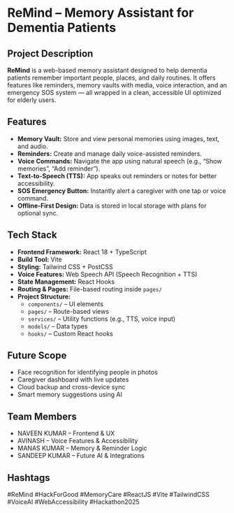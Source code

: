 
# ReMind – Memory Assistant for Dementia Patients

## Project Description
**ReMind** is a web-based memory assistant designed to help dementia patients remember important people, places, and daily routines. It offers features like reminders, memory vaults with media, voice interaction, and an emergency SOS system — all wrapped in a clean, accessible UI optimized for elderly users.

## Features
- **Memory Vault:** Store and view personal memories using images, text, and audio.
- **Reminders:** Create and manage daily voice-assisted reminders.
- **Voice Commands:** Navigate the app using natural speech (e.g., “Show memories”, “Add reminder”).
- **Text-to-Speech (TTS):** App speaks out reminders or notes for better accessibility.
- **SOS Emergency Button:** Instantly alert a caregiver with one tap or voice command.
- **Offline-First Design:** Data is stored in local storage with plans for optional sync.

## Tech Stack
- **Frontend Framework:** React 18 + TypeScript
- **Build Tool:** Vite
- **Styling:** Tailwind CSS + PostCSS
- **Voice Features:** Web Speech API (Speech Recognition + TTS)
- **State Management:** React Hooks
- **Routing & Pages:** File-based routing inside `pages/`
- **Project Structure:**
  - `components/` – UI elements
  - `pages/` – Route-based views
  - `services/` – Utility functions (e.g., TTS, voice input)
  - `models/` – Data types
  - `hooks/` – Custom React hooks

## Future Scope
- Face recognition for identifying people in photos
- Caregiver dashboard with live updates
- Cloud backup and cross-device sync
- Smart memory suggestions using AI

## Team Members
- NAVEEN KUMAR – Frontend & UX
- AVINASH – Voice Features & Accessibility
- MANAS KUMAR – Memory & Reminder Logic
- SANDEEP KUMAR – Future AI & Integrations

## Hashtags
#ReMind #HackForGood #MemoryCare #ReactJS #Vite #TailwindCSS #VoiceAI #WebAccessibility #Hackathon2025
